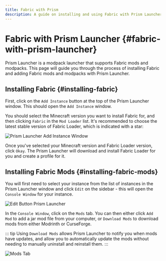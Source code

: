 ```yaml
---
title: Fabric with Prism
description: A guide on installing and using Fabric with Prism Launcher.
---
```


# Fabric with Prism Launcher {#fabric-with-prism-launcher}

Prism Launcher is a modpack launcher that supports Fabric mods and modpacks. This page will guide you through the process of installing Fabric and adding Fabric mods and modpacks with Prism Launcher.

## Installing Fabric {#installing-fabric}

First, click on the `Add Instance` button at the top of the Prism Launcher window. This should open the `Add Instance` window.

You should select the Minecraft version you want to install Fabric for, and then clicking `Fabric` in the `Mod Loader` list. It's recommended to choose the latest stable version of Fabric Loader, which is indicated with a star:

![Prism Launcher Add Instance Window](/assets/players/third-party/prism-add-instance.png)

Once you've selected your Minecraft version and Fabric Loader version, click `Okay`. The Prism Launcher will download and install Fabric Loader for you and create a profile for it.

## Installing Fabric Mods {#installing-fabric-mods}

You will first need to select your instance from the list of instances in the Prism Launcher window and click `Edit` on the sidebar - this will open the `Console Window` for your instance.

![Edit Button Prism Launcher](/assets/players/third-party/prism-edit-instance-button.png)

In the `Console Window`, click on the `Mods` tab. You can then either click `Add Mod` to add a jar mod file from your computer, or `Download Mods` to download mods from either Modrinth or CurseForge.

::: tip
Using `Download Mods` allows Prism Launcher to notify you when mods have updates, and allow you to automatically update the mods without needing to manually uninstall and reinstall them.
:::

![Mods Tab](/assets/players/third-party/prism-mods-tab.png)